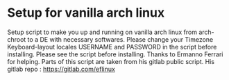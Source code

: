 # Setup for vanilla arch linux
Setup script to make you up and running on vanilla arch linux from arch-chroot to a DE with necessary softwares.
Please change your Timezone Keyboard-layout locales USERNAME and PASSWORD in the script before installing.
Please see the script before installing.
Thanks to Ermanno Ferrari for helping.
Parts of this script are taken from his gitlab public script.
His gitlab repo : https://gitlab.com/eflinux
